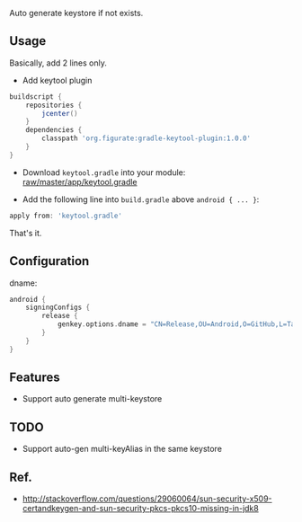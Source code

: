 Auto generate keystore if not exists.

## Usage

Basically, add 2 lines only.

* Add keytool plugin

```gradle
buildscript {
    repositories {
        jcenter()
    }
    dependencies {
        classpath 'org.figurate:gradle-keytool-plugin:1.0.0'
    }
}
```

* Download `keytool.gradle` into your module: [raw/master/app/keytool.gradle](raw/master/app/keytool.gradle)


* Add the following line into `build.gradle` above `android { ... }`:

```gradle
apply from: 'keytool.gradle'
```

That's it.

## Configuration


dname:

```gradle
android {
    signingConfigs {
        release {
            genkey.options.dname = "CN=Release,OU=Android,O=GitHub,L=Taipei,ST=Taiwan,C=TW"
        }
    }
}
```

## Features

* Support auto generate multi-keystore

## TODO

* Support auto-gen multi-keyAlias in the same keystore

## Ref.

* http://stackoverflow.com/questions/29060064/sun-security-x509-certandkeygen-and-sun-security-pkcs-pkcs10-missing-in-jdk8
